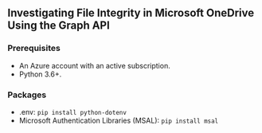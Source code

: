 ## Investigating File Integrity in Microsoft OneDrive Using the Graph API

### Prerequisites
- An Azure account with an active subscription.
- Python 3.6+.

### Packages
- .env: `pip install python-dotenv`
- Microsoft Authentication Libraries (MSAL): `pip install msal` 
